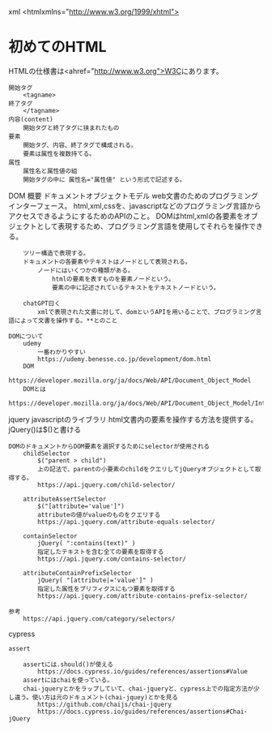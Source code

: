xml
    <?xml version="1.0"encoding="utf8"?>
        <htmlxmlns="http://www.w3.org/1999/xhtml">
        <head>
            <title>初めてのHTML</title>
        </head>
        <body>
            <h1>初めてのHTML</h1>
            <p>HTMLの仕様書は<ahref="http://www.w3.org">W3C</a>にあります。</p>
        </body>
        </html>

    開始タグ　
        <tagname>
    終了タグ 
        </tagname>
    内容(content)　
        開始タグと終了タグに挟まれたもの
    要素 
        開始タグ、内容、終了タグで構成される。
        要素は属性を複数持てる。 
    属性
        属性名と属性値の組
        開始タグの中に 属性名="属性値" という形式で記述する。

DOM
    概要
        ドキュメントオブジェクトモデル
        web文書のためのプログラミングインターフェース。
        html,xml,cssを、javascriptなどのプログラミング言語からアクセスできるようにするためのAPIのこと。
        DOMはhtml,xmlの各要素をオブジェクトとして表現するため、プログラミング言語を使用してそれらを操作できる。
        
        ツリー構造で表現する。
        ドキュメントの各要素やテキストはノードとして表現される。
            ノードにはいくつかの種類がある。
                htmlの要素を表すものを要素ノードという。
                要素の中に記述されているテキストをテキストノードという。

        chatGPT曰く
            xmlで表現された文書に対して、domというAPIを用いることで、プログラミング言語によって文書を操作する。**とのこと

    DOMについて
        udemy
            一番わかりやすい
            https://udemy.benesse.co.jp/development/dom.html
        DOM
            https://developer.mozilla.org/ja/docs/Web/API/Document_Object_Model
        DOMとは
            https://developer.mozilla.org/ja/docs/Web/API/Document_Object_Model/Introduction

jquery
    javascriptのライブラリ
    html文書内の要素を操作する方法を提供する。
        jQuery()は$()と書ける

    DOMのドキュメントからDOM要素を選択するためにselectorが使用される
        childSelector
            $("parent > child")
            上の記法で、parentの小要素のchildをクエリしてjQueryオブジェクトとして取得する。
            https://api.jquery.com/child-selector/

        attributeAssertSelector
            $("[attribute='value']")
            attributeの値がvalueのものをクエリする
            https://api.jquery.com/attribute-equals-selector/

        containSelector
            jQuery( ":contains(text)" )
            指定したテキストを含む全ての要素を取得する
            https://api.jquery.com/contains-selector/

        attributeContainPrefixSelector
            jQuery( "[attribute|='value']" )
            指定した属性をプリフィクスにもつ要素を取得する
            https://api.jquery.com/attribute-contains-prefix-selector/

    参考
        https://api.jquery.com/category/selectors/

cypress

    assert
        
        assertには.should()が使える
            https://docs.cypress.io/guides/references/assertions#Value
        assertにはchaiを使っている。
        chai-jqueryとかをラップしていて、chai-jqueryと、cypress上での指定方法が少し違う。使い方は元のドキュメント(chai-jquey)とかを見る
            https://github.com/chaijs/chai-jquery
            https://docs.cypress.io/guides/references/assertions#Chai-jQuery